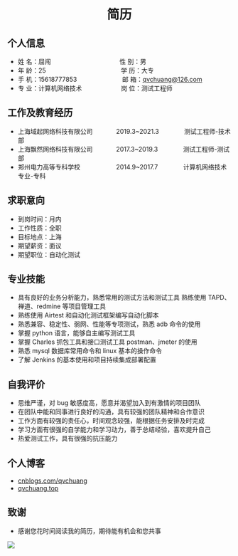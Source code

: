  <center>
     <h1>简历</h1>
 </center>
 
## 个人信息 

* 姓 名：屈闯 &ensp;&ensp;&ensp;&ensp;&ensp;&ensp;&ensp;&ensp;&ensp;&ensp;&ensp;&ensp;&ensp;&ensp;&ensp;&ensp;&ensp;&ensp;&ensp;&ensp;&ensp; 性 别：男
* 年 龄：25 &ensp;&ensp;&ensp;&ensp;&ensp;&ensp;&ensp;&ensp;&ensp;&ensp;&ensp;&ensp;&ensp;&ensp;&ensp;&ensp;&ensp;&ensp;&ensp;&ensp;&ensp;&ensp;&ensp; 学 历：大专 
* 手 机：15618777853&ensp;&ensp;&ensp;&ensp;&ensp;&ensp;&ensp;&ensp;&ensp;&ensp;&ensp;&ensp;&ensp;&ensp; 邮 箱：qvchuang@126.com
* 专 业：计算机网络技术&ensp;&ensp;&ensp;&ensp;&ensp;&ensp;&ensp;&ensp;&ensp;&ensp;&ensp;&ensp; 岗 位：测试工程师

## 工作及教育经历

* 上海域起网络科技有限公司   &ensp;&emsp;&emsp;&emsp;2019.3~2021.3 &ensp;&ensp;&ensp;&emsp;&emsp; 测试工程师-技术部       
* 上海飘然网络科技有限公司   &ensp;&emsp;&emsp;&emsp;2017.3~2019.3 &ensp;&ensp;&ensp;&emsp;&emsp; 测试工程师-测试部         
* 郑州电力高等专科学校 &ensp;&ensp;&ensp;&ensp;&emsp;&emsp;&emsp;&ensp;2014.9~2017.7 &ensp;&emsp;&emsp;&ensp;&ensp; 计算机网络技术专业-专科  

## 求职意向

- 到岗时间：月内  
- 工作性质：全职  
- 目标地点：上海  
- 期望薪资：面议  
- 期望职位：自动化测试

## 专业技能

- 具有良好的业务分析能力，熟悉常用的测试方法和测试工具  熟练使用 TAPD、禅道、redmine 等项目管理工具
- 熟练使用 Airtest 和自动化测试框架编写自动化脚本  
- 熟悉兼容、稳定性、弱网、性能等专项测试，熟悉 adb 命令的使用  
- 掌握 python 语言，能够自主编写测试工具  
- 掌握 Charles 抓包工具和接口测试工具 postman、jmeter 的使用  
- 熟悉 mysql 数据库常用命令和 linux 基本的操作命令  
- 了解 Jenkins 的基本使用和项目持续集成部署配置


## 自我评价

- 思维严谨，对 bug 敏感度高，愿意并渴望加入到有激情的项目团队
- 在团队中能和同事进行良好的沟通，具有较强的团队精神和合作意识  
- 工作方面有较强的责任心，时间观念较强，能根据任务安排及时完成  
- 学习方面有很强的自学能力和学习动力，善于总结经验，喜欢提升自己  
- 热爱测试工作，具有很强的抗压能力

## 个人博客

- <a href="https://www.cnblogs.com/qvchuang/ ">cnblogs.com/qvchuang</a> 
- <a href="https://qvchuang.top/ ">qvchuang.top</a> 

## 致谢

- 感谢您花时间阅读我的简历，期待能有机会和您共事

![](https://camo.githubusercontent.com/6a0f76c7f114b2c8300ca379673520e5a898a0241ab216074dd7368354038abe/68747470733a2f2f692e696d6775722e636f6d2f6b644b686778362e676966)




